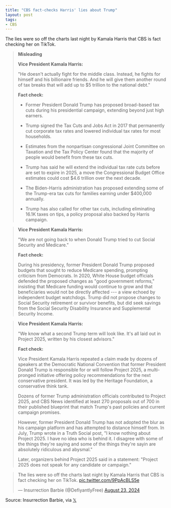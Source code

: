 ```yaml
---
title: "CBS fact-checks Harris' lies about Trump"
layout: post
tags:
- CBS
---
```


The lies were so off the charts last night by Kamala Harris that CBS is fact checking her on TikTok.

> **Misleading**
>
> **Vice President Kamala Harris:**
>
> "He doesn't actually fight for the middle class. Instead, he fights for himself and his billionaire friends. And he will give them another round of tax breaks that will add up to $5 trillion to the national debt."
>
> **Fact check:**
>
> - Former President Donald Trump has proposed broad-based tax cuts during his presidential campaign, extending beyond just high earners.
>
> - Trump signed the Tax Cuts and Jobs Act in 2017 that permanently cut corporate tax rates and lowered individual tax rates for most households.
>
> - Estimates from the nonpartisan congressional Joint Committee on Taxation and the Tax Policy Center found that the majority of people would benefit from these tax cuts.
>
> - Trump has said he will extend the individual tax rate cuts before are set to expire in 2025, a move the Congressional Budget Office estimates could cost $4.6 trillion over the next decade.
>
> - The Biden-Harris administration has proposed extending some of the Trump-era tax cuts for families earning under $400,000 annually.
>
> - Trump has also called for other tax cuts, including eliminating 16.1K taxes on tips, a policy proposal also backed by Harris campaign.

> **Vice President Kamala Harris:**
>
> "We are not going back to when Donald Trump tried to cut Social Security and Medicare."
>
> **Fact check:**
>
> During his presidency, former President Donald Trump proposed budgets that sought to reduce Medicare spending, prompting criticism from Democrats. In 2020, White House budget officials defended the proposed changes as "good government reforms," insisting that Medicare funding would continue to grow and that beneficiaries would not be directly affected --- a view echoed by independent budget watchdogs. Trump did not propose changes to Social Security retirement or survivor benefits, but did seek savings from the Social Security Disability Insurance and Supplemental Security Income.

> **Vice President Kamala Harris:**
>
> "We know what a second Trump term will look like. It's all laid out in Project 2025, written by his closest advisors."
>
> **Fact check:**
>
> Vice President Kamala Harris repeated a claim made by dozens of speakers at the Democratic National Convention that former President Donald Trump is responsible for or will follow Project 2025, a multi-pronged initiative offering policy recommendations for the next conservative president. It was led by the Heritage Foundation, a conservative think tank.
>
> Dozens of former Trump administration officials contributed to Project 2025, and CBS News identified at least 270 proposals out of 700 in their published blueprint that match Trump's past policies and current campaign promises.
>
> However, former President Donald Trump has not adopted the blur as his campaign platform and has attempted to distance himself from. In July, Trump wrote in a Truth Social post, "I know nothing about Project 2025. I have no idea who is behind it. I disagree with some of the things they're saying and some of the things they're sayin are absolutely ridiculous and abysmal."
>
> Later, organizers behind Project 2025 said in a statement: "Project 2025 does not speak for any candidate or campaign."

<blockquote class="twitter-tweet"><p lang="en" dir="ltr">The lies were so off the charts last night by Kamala Harris that CBS is fact checking her on TikTok. <a href="https://t.co/9PpAcBLS5e">pic.twitter.com/9PpAcBLS5e</a></p>&mdash; Insurrection Barbie (@DefiyantlyFree) <a href="https://twitter.com/DefiyantlyFree/status/1827047213115015651?ref_src=twsrc%5Etfw">August 23, 2024</a></blockquote> <script async src="https://platform.twitter.com/widgets.js" charset="utf-8"></script>

Source: Insurrection Barbie, via [𝕏](https://x.com)
